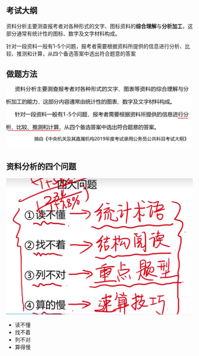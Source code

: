 ## 考试大纲

资料分析主要测查报考者对各种形式的文字、图标资料的**综合理解**与**分析加工**，这部分通常有统计性的图标、数字及文字材料构成。

针对一段资料一般有1-5个问题，报考者需要根据资料所提供的信息进行分析、比较、推测和计算，从四个备选答案中选出符合题意的答案

## 做题方法

![image-20250313161538605](./assets/image-20250313161538605.png)

## 资料分析的四个问题

![image-20250313161847744](./assets/image-20250313161847744.png)

- 读不懂
- 找不着
- 列不对
- 算得慢

